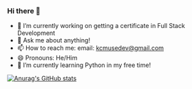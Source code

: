 ### Hi there 👋

- 🔭 I’m currently working on getting a certificate in Full Stack Development
- 💬 Ask me about anything!
- 📫 How to reach me: email: kcmusedev@gmail.com
- 😄 Pronouns: He/Him
- 🌱 I’m currently learning Python in my free time!

[![Anurag's GitHub stats](https://github-readme-stats.vercel.app/api?username=kcmuse)](https://github.com/anuraghazra/github-readme-stats)

<!--
**kcmuse/kcmuse** is a ✨ _special_ ✨ repository because its `README.md` (this file) appears on your GitHub profile.

Here are some ideas to get you started:

- 🔭 I’m currently working on ...
- 🌱 I’m currently learning ...
- 👯 I’m looking to collaborate on ...
- 🤔 I’m looking for help with ...
- 💬 Ask me about ...
- 📫 How to reach me: email: kcmusedev@gmail.com
- 😄 Pronouns: ...
- ⚡ Fun fact: ...
-->
